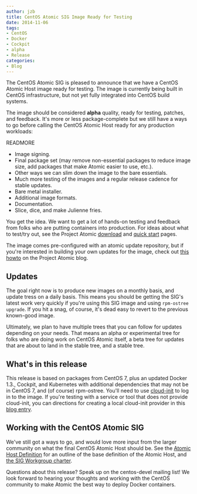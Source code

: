 ```yaml
---
author: jzb
title: CentOS Atomic SIG Image Ready for Testing
date: 2014-11-06 
tags:
- CentOS
- Docker
- Cockpit
- alpha
- Release
categories:
- Blog
---
```

The CentOS Atomic SIG is pleased to announce that we have a CentOS Atomic Host image ready for testing. The image is currently being built in CentOS infrastructure, but not yet fully integrated into CentOS build systems.

The image should be considered **alpha** quality, ready for testing, patches, and feedback. It's more or less package-complete but we still have a ways to go before calling the CentOS Atomic Host ready for any production workloads:

READMORE

 * Image signing.
 * Final package set (may remove non-essential packages to reduce image size, add packages that make Atomic easier to use, etc.). 
 * Other ways we can slim down the image to the bare essentials.
 * Much more testing of the images and a regular release cadence for stable updates.
 * Bare metal installer. 
 * Additional image formats.
 * Documentation.
 * Slice, dice, and make Julienne fries.

You get the idea. We want to get a lot of hands-on testing and feedback from folks who are putting containers into production. For ideas about what to test/try out, see the Project Atomic [download](http://www.projectatomic.io/download/) and [quick start](http://www.projectatomic.io/docs/quickstart/) pages.

The image comes pre-configured with an atomic update repository, but if you're interested in building your own updates for the image, check out [this howto](http://www.projectatomic.io/blog/2014/11/build-your-own-atomic-updates/) on the Project Atomic blog.

## Updates

The goal right now is to produce new images on a monthly basis, and update tress on a daily basis. This means you should be getting the SIG's latest work very quickly if you're using this SIG image and using `rpm-ostree upgrade`. If you hit a snag, of course, it's dead easy to revert to the previous known-good image.

Ultimately, we plan to have multiple trees that you can follow for updates depending on your needs. That means an alpha or experimental tree for folks who are doing work on CentOS Atomic itself, a beta tree for updates that are about to land in the stable tree, and a stable tree.

## What's in this release

This release is based on packages from CentOS 7, plus an updated Docker 1.3., Cockpit, and Kubernetes with additional dependencies that may not be in CentOS 7, and (of course) rpm-ostree.
You'll need to use [cloud-init](http://cloudinit.readthedocs.org/en/latest/) to log in to the image. If you're testing with a service or tool that does not provide cloud-init, you can directions for creating a local cloud-init provider in this [blog entry](https://www.technovelty.org/linux/running-cloud-images-locally.html).

## Working with the CentOS Atomic SIG

We've still got a ways to go, and would love more input from the larger community on what the final CentOS Atomic Host should be. See the [Atomic Host Definition](https://gist.github.com/jzb/0f336c6f23a0ba145b0a) for an outline of the base definition of the Atomic Host, and [the SIG Workgroup charter](http://wiki.centos.org/SpecialInterestGroup/Atomic). 

Questions about this release? Speak up on the centos-devel mailing list! We look forward to hearing your thoughts and working with the CentOS community to make Atomic the best way to deploy Docker containers.
